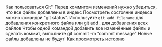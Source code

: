 Как пользоваться Git"
Перед коммитом изменений нужно убедиться, что все файлы
добавлены в индекс
Посмотреть состояние индекса можно командой "git status".
Используйте `git add filename` для добавления конкретного
файла или git add . для добавления всех файлов
Чтобы одной командой добавить все изменённые файлы и
сделать коммит, выполните git commit -m “commit message"
Новые файлы добавлены не будут'
[Как просмотреть историю](./log_help.md)